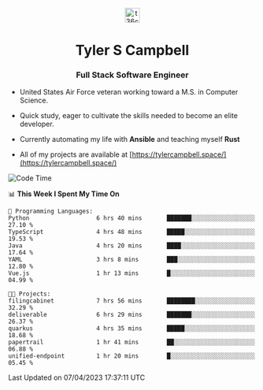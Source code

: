 <p align="center">
<a href="https://www.linkedin.com/in/t36campbell" target="blank"><img align="center" src="https://ik.imagekit.io/t36campbell/Portfolio/linkedin.png.original_m8bbGgPh6.png" alt="t36campbell" height="30" width="30" /></a>
</p>
<h1 align="center">Tyler S Campbell</h1>
<h3 align="center">Full Stack Software Engineer</h3>

* United States Air Force veteran working toward a M.S. in Computer Science.

* Quick study, eager to cultivate the skills needed to become an elite developer.

* Currently automating my life with **Ansible** and teaching myself **Rust**

* All of my projects are available at [https://tylercampbell.space/](https://tylercampbell.space/)

<!--START_SECTION:waka-->
![Code Time](http://img.shields.io/badge/Code%20Time-2%2C373%20hrs%201%20min-blue)

📊 **This Week I Spent My Time On** 

```text
💬 Programming Languages: 
Python                   6 hrs 40 mins       ███████░░░░░░░░░░░░░░░░░░   27.10 % 
TypeScript               4 hrs 48 mins       █████░░░░░░░░░░░░░░░░░░░░   19.53 % 
Java                     4 hrs 20 mins       ████░░░░░░░░░░░░░░░░░░░░░   17.64 % 
YAML                     3 hrs 8 mins        ███░░░░░░░░░░░░░░░░░░░░░░   12.80 % 
Vue.js                   1 hr 13 mins        █░░░░░░░░░░░░░░░░░░░░░░░░   04.99 % 

🐱‍💻 Projects: 
filingcabinet            7 hrs 56 mins       ████████░░░░░░░░░░░░░░░░░   32.29 % 
deliverable              6 hrs 29 mins       ███████░░░░░░░░░░░░░░░░░░   26.37 % 
quarkus                  4 hrs 35 mins       █████░░░░░░░░░░░░░░░░░░░░   18.68 % 
papertrail               1 hr 41 mins        ██░░░░░░░░░░░░░░░░░░░░░░░   06.88 % 
unified-endpoint         1 hr 20 mins        █░░░░░░░░░░░░░░░░░░░░░░░░   05.45 % 
```


 Last Updated on 07/04/2023 17:37:11 UTC
<!--END_SECTION:waka-->
